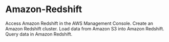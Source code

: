 # Amazon-Redshift
Access Amazon Redshift in the AWS Management Console. Create an Amazon Redshift cluster. Load data from Amazon S3 into Amazon Redshift. Query data in Amazon Redshift.
